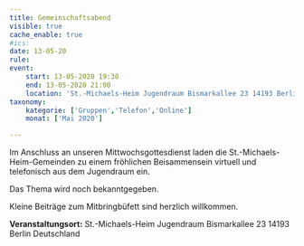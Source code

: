 ```yaml
---
title: Gemeinschaftsabend
visible: true
cache_enable: true
#ics: 
date: 13-05-20
rule: 
event:
	start: 13-05-2020 19:30
	end: 13-05-2020 21:00
	location: 'St.-Michaels-Heim Jugendraum Bismarkallee 23 14193 Berlin Deutschland'
taxonomy:
	kategorie: ['Gruppen','Telefon','Online']
	monat: ['Mai 2020']

---
```

Im Anschluss an unseren Mittwochsgottesdienst laden die St.-Michaels-Heim-Gemeinden zu einem fröhlichen Beisammensein virtuell und telefonisch aus dem Jugendraum ein. 

Das Thema wird noch bekanntgegeben.

Kleine Beiträge zum Mitbringbüfett sind herzlich willkommen.



**Veranstaltungsort:** St.-Michaels-Heim
Jugendraum
Bismarkallee 23
14193 Berlin
Deutschland

